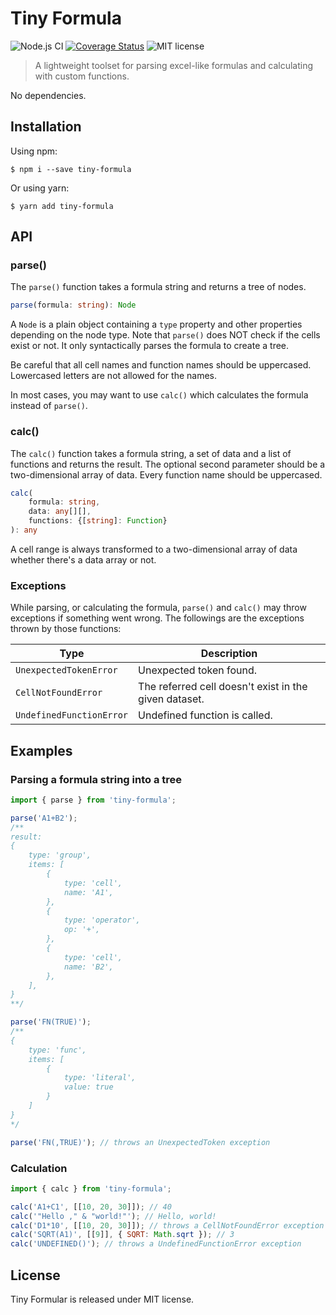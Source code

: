 # Tiny Formula

![Node.js CI](https://github.com/taggon/tiny-formula/actions/workflows/node.js.yml/badge.svg)
[![Coverage Status](https://coveralls.io/repos/github/taggon/tiny-formula/badge.svg?branch=main)](https://coveralls.io/github/taggon/tiny-formula?branch=main)
![MIT license](https://img.shields.io/badge/license-MIT-blue.svg)

> A lightweight toolset for parsing excel-like formulas and calculating with custom functions.

No dependencies.

## Installation

Using npm:

```
$ npm i --save tiny-formula
```

Or using yarn:

```
$ yarn add tiny-formula
```

## API

### parse()

The `parse()` function takes a formula string and returns a tree of nodes.

```ts
parse(formula: string): Node
```

A `Node` is a plain object containing a `type` property and other properties depending on the node type. Note that `parse()` does NOT check if the cells exist or not. It only syntactically parses the formula to create a tree.

Be careful that all cell names and function names should be uppercased. Lowercased letters are not allowed for the names.

In most cases, you may want to use `calc()` which calculates the formula instead of `parse()`.

### calc()

The `calc()` function takes a formula string, a set of data and a list of functions and returns the result. The optional second parameter should be a two-dimensional array of data. Every function name should be uppercased.

```ts
calc(
    formula: string,
    data: any[][],
    functions: {[string]: Function}
): any
```

A cell range is always transformed to a two-dimensional array of data whether there's a data array or not.

### Exceptions

While parsing, or calculating the formula, `parse()` and `calc()` may throw exceptions if something went wrong. The followings are the exceptions thrown by those functions:

| Type                     | Description                                           |
| ------------------------ | ----------------------------------------------------- |
| `UnexpectedTokenError`   | Unexpected token found.                               |
| `CellNotFoundError`      | The referred cell doesn't exist in the given dataset. |
| `UndefinedFunctionError` | Undefined function is called.                         |

## Examples

### Parsing a formula string into a tree

```js
import { parse } from 'tiny-formula';

parse('A1+B2');
/**
result:
{
    type: 'group',
    items: [
        {
            type: 'cell',
            name: 'A1',
        },
        {
            type: 'operator',
            op: '+',
        },
        {
            type: 'cell',
            name: 'B2',
        },
    ],
}
**/

parse('FN(TRUE)');
/**
{
    type: 'func',
    items: [
        {
            type: 'literal',
            value: true
        }
    ]
}
*/

parse('FN(,TRUE)'); // throws an UnexpectedToken exception
```

### Calculation

```js
import { calc } from 'tiny-formula';

calc('A1+C1', [[10, 20, 30]]); // 40
calc('"Hello ," & "world!"'); // Hello, world!
calc('D1*10', [[10, 20, 30]]); // throws a CellNotFoundError exception
calc('SQRT(A1)', [[9]], { SQRT: Math.sqrt }); // 3
calc('UNDEFINED()'); // throws a UndefinedFunctionError exception
```

## License

Tiny Formular is released under MIT license.
